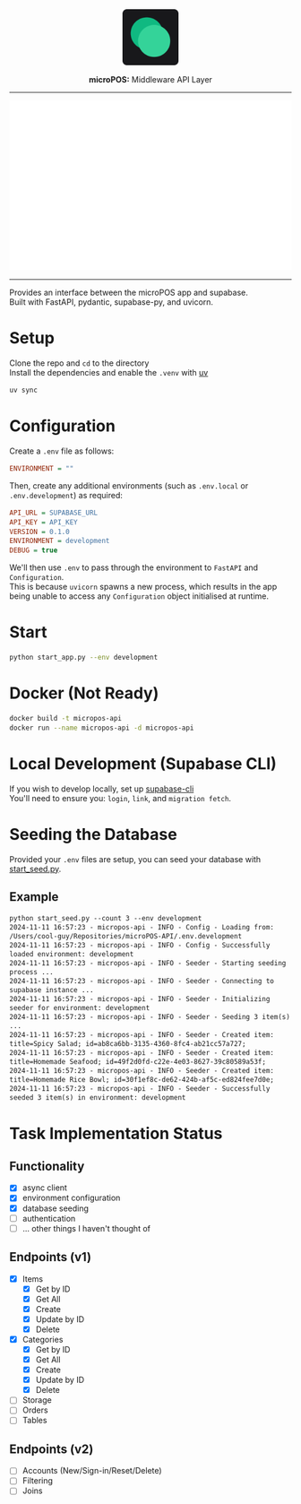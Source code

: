 <div align="center">
    <img src="assets/images/app-icon-web.png" alt="MicroPOS Logo" width="100">
    <p><strong>microPOS:</strong> Middleware API Layer</p>
</div>

----
<div align="center">
    <img src="assets/images/item_api_routes.svg" alt="Item API Routes" width="600">
</div>

----
Provides an interface between the microPOS app and supabase.  
Built with FastAPI, pydantic, supabase-py, and uvicorn.  

# Setup

Clone the repo and `cd` to the directory  
Install the dependencies and enable the `.venv` with [uv](https://docs.astral.sh/uv/getting-started/installation/)  

```bash
uv sync
```

# Configuration

Create a `.env` file as follows:

```ini
ENVIRONMENT = ""
```

Then, create any additional environments (such as `.env.local` or `.env.development`) as required:

```ini
API_URL = SUPABASE_URL
API_KEY = API_KEY
VERSION = 0.1.0
ENVIRONMENT = development
DEBUG = true
```

We'll then use `.env` to pass through the environment to `FastAPI` and `Configuration`.  
This is because `uvicorn` spawns a new process, which results in the app being unable to access any `Configuration` object initialised at runtime.  

# Start

```bash
python start_app.py --env development
```

# Docker (Not Ready)

```bash
docker build -t micropos-api
docker run --name micropos-api -d micropos-api
```

# Local Development (Supabase CLI)

If you wish to develop locally, set up [supabase-cli](https://supabase.com/docs/guides/local-development?queryGroups=package-manager&package-manager=pnpm)  
You'll need to ensure you: `login`, `link`, and `migration fetch`.  

# Seeding the Database

Provided your `.env` files are setup, you can seed your database with [start_seed.py](./start_seed.py).

## Example

```log
python start_seed.py --count 3 --env development
2024-11-11 16:57:23 - micropos-api - INFO - Config - Loading from: /Users/cool-guy/Repositories/microPOS-API/.env.development
2024-11-11 16:57:23 - micropos-api - INFO - Config - Successfully loaded environment: development
2024-11-11 16:57:23 - micropos-api - INFO - Seeder - Starting seeding process ...
2024-11-11 16:57:23 - micropos-api - INFO - Seeder - Connecting to supabase instance ...
2024-11-11 16:57:23 - micropos-api - INFO - Seeder - Initializing seeder for environment: development
2024-11-11 16:57:23 - micropos-api - INFO - Seeder - Seeding 3 item(s) ...
2024-11-11 16:57:23 - micropos-api - INFO - Seeder - Created item: title=Spicy Salad; id=ab8ca6bb-3135-4360-8fc4-ab21cc57a727;
2024-11-11 16:57:23 - micropos-api - INFO - Seeder - Created item: title=Homemade Seafood; id=49f2d0fd-c22e-4e03-8627-39c80589a53f;
2024-11-11 16:57:23 - micropos-api - INFO - Seeder - Created item: title=Homemade Rice Bowl; id=30f1ef8c-de62-424b-af5c-ed824fee7d0e;
2024-11-11 16:57:23 - micropos-api - INFO - Seeder - Successfully seeded 3 item(s) in environment: development
```

# Task Implementation Status

## Functionality

- [x] async client
- [x] environment configuration
- [x] database seeding
- [ ] authentication
- [ ] ... other things I haven't thought of

## Endpoints (v1)

- [x] Items
  - [x] Get by ID
  - [x] Get All
  - [x] Create
  - [x] Update by ID
  - [x] Delete
- [x] Categories
  - [x] Get by ID
  - [x] Get All
  - [x] Create
  - [x] Update by ID
  - [x] Delete
- [ ] Storage
- [ ] Orders
- [ ] Tables

## Endpoints (v2)

- [ ] Accounts (New/Sign-in/Reset/Delete)
- [ ] Filtering
- [ ] Joins
